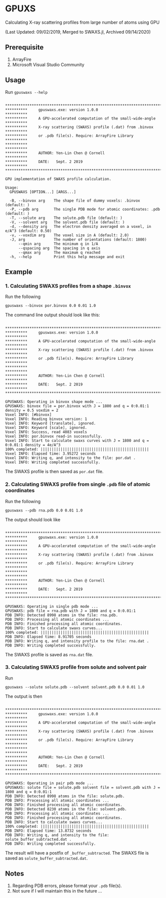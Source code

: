 # GPUXS
Calculating X-ray scattering profiles from large number of atoms using GPU

(Last Updated: 09/02/2019, Merged to SWAXS.jl, Archived 09/14/2020)


## Prerequisite
1. ArrayFire
2. Microsoft Visual Studio Community

## Usage

Run `gpuswaxs --help`

```

********************************************************************************
**********     gpuswaxs.exe: version 1.0.0                            **********
**********     A GPU-accelerated computation of the small-wide-angle  **********
**********     X-ray scattering (SWAXS) profile (.dat) from .binvox   **********
**********     or .pdb file(s). Require: ArrayFire Library            **********
**********                                                            **********
**********     AUTHOR: Yen-Lin Chen @ Cornell                         **********
**********     DATE:   Sept. 2 2019                                   **********
********************************************************************************

GPU implementation of SWAXS profile calculation.

Usage:
  GPUSWAXS [OPTION...] [ARGS...]

  -B, --binvox arg    The shape file of dummy voxels: .binvox (default: )
  -P, --pdb arg       The single PDB mode for atomic coordinates: .pdb (default: )
  -T, --solute arg    The solute.pdb file (default: )
  -V, --solvent arg   The solvent.pdb file (default: )
  -d, --density arg   The electron density averaged on a voxel, in e/A^3 (default: 0.50)
  -v, --voxdim arg    The voxel size in A (default: 2.0)
  -J, arg             The number of orientations (default: 1800)
      --qmin arg      The minimum q in 1/A
      --qspacing arg  The spacing in q axis
      --qmax arg      The maximum q reached
  -h, --help          Print this help message and exit

```


## Example

### 1. Calculating SWAXS profiles from a shape `.binvox`

   Run the following

```
gpuswaxs --binvox por.binvox 0.0 0.01 1.0
```

   The command line output should look like this:

```

********************************************************************************
**********     gpuswaxs.exe: version 1.0.0                            **********
**********     A GPU-accelerated computation of the small-wide-angle  **********
**********     X-ray scattering (SWAXS) profile (.dat) from .binvox   **********
**********     or .pdb file(s). Require: ArrayFire Library            **********
**********                                                            **********
**********     AUTHOR: Yen-Lin Chen @ Cornell                         **********
**********     DATE:   Sept. 2 2019                                   **********
********************************************************************************

GPUSWAXS: Operating in binvox shape mode ...
GPUSWAXS: binvox file = por.binvox with J = 1800 and q = 0:0.01:1 density = 0.5 voxdim = 2
Voxel INFO: [#binvox]
Voxel INFO: Reading binvox version: 1
Voxel INFO: Keyword [translate], ignored.
Voxel INFO: Keyword [scale], ignored.
Voxel INFO: Success, read 4083 voxels
Voxel INFO: por.binvox read-in successfully.
Voxel INFO: Start to calculate swaxs curves with J = 1800 and q = 0:0.01:1 density = 4e/A^3
100% completed: |||||||||||||||||||||||||||||||||||||||||||||||||
Voxel INFO: Elapsed time: 3.95272 seconds
Voxel INFO: Writing q, and intensity to the file: por.dat .
Voxel INFO: Writing completed successfully.

```

   The SWAXS profile is then saved as `por.dat` file.



### 2. Calculating SWAXS profile from single `.pdb` file of atomic coordinates

   Run the following

```
gpuswaxs --pdb rna.pdb 0.0 0.01 1.0
```

   The output should look like

```

********************************************************************************
**********     gpuswaxs.exe: version 1.0.0                            **********
**********     A GPU-accelerated computation of the small-wide-angle  **********
**********     X-ray scattering (SWAXS) profile (.dat) from .binvox   **********
**********     or .pdb file(s). Require: ArrayFire Library            **********
**********                                                            **********
**********     AUTHOR: Yen-Lin Chen @ Cornell                         **********
**********     DATE:   Sept. 2 2019                                   **********
********************************************************************************

GPUSWAXS: Operating in single pdb mode ...
GPUSWAXS: pdb file = rna.pdb with J = 1800 and q = 0:0.01:1
PDB INFO: Detected 8998 atoms in the file: rna.pdb.
PDB INFO: Processing all atomic coordinates ...
PDB INFO: Finished processing all atomic coordinates.
PDB INFO: Start to calculate swaxs curves...
100% completed: |||||||||||||||||||||||||||||||||||||||||||||||||
PDB INFO: Elapsed time: 8.91705 seconds
PDB INFO: Writing q, and intensity profile to the file: rna.dat .
PDB INFO: Writing completed successfully.

```

   The SWAXS profile is saved as `rna.dat` file.



### 3. Calculating SWAXS profile from solute and solvent pair

   Run

```
gpuswaxs --solute solute.pdb --solvent solvent.pdb 0.0 0.01 1.0
```

   The output is then

```

********************************************************************************
**********     gpuswaxs.exe: version 1.0.0                            **********
**********     A GPU-accelerated computation of the small-wide-angle  **********
**********     X-ray scattering (SWAXS) profile (.dat) from .binvox   **********
**********     or .pdb file(s). Require: ArrayFire Library            **********
**********                                                            **********
**********     AUTHOR: Yen-Lin Chen @ Cornell                         **********
**********     DATE:   Sept. 2 2019                                   **********
********************************************************************************

GPUSWAXS: Operating in pair pdb mode ...
GPUSWAXS: solute file = solute.pdb solvent file = solvent.pdb with J = 1800 and q = 0:0.01:1
PDB INFO: Detected 8998 atoms in the file: solute.pdb.
PDB INFO: Processing all atomic coordinates ...
PDB INFO: Finished processing all atomic coordinates.
PDB INFO: Detected 8230 atoms in the file: solvent.pdb.
PDB INFO: Processing all atomic coordinates ...
PDB INFO: Finished processing all atomic coordinates.
PDB INFO: Start to calculate swaxs curves...
100% completed: |||||||||||||||||||||||||||||||||||||||||||||||||
PDB INFO: Elapsed time: 13.8732 seconds
PDB INFO: Writing q, and intensity to the file: solute_buffer_subtracted.dat .
PDB INFO: Writing completed successfully.

```

   The result will have a postfix of `_buffer_subtracted`. The SWAXS file is saved as `solute_buffer_subtracted.dat`.



## Notes
1. Regarding PDB errors, please format your `.pdb` file(s).
2. Not sure if I will maintain this in the future ...
